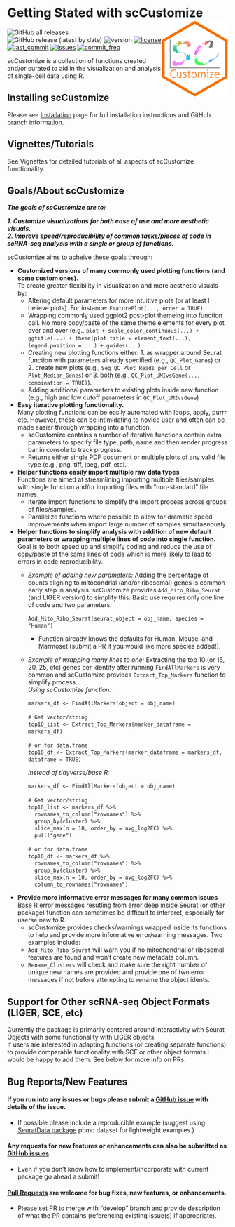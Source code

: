 
<style>
p.caption {
  font-size: 0.8em;
}
</style>

# Getting Stated with scCustomize <img src="data/scCustomize_Logo.svg" align="right" width="150"/>

![GitHub all
releases](https://img.shields.io/github/downloads/samuel-marsh/scCustomize/total?style=flat-square)
![GitHub release (latest by
date)](https://img.shields.io/github/v/release/samuel-marsh/scCustomize?style=flat-square)
![version](https://img.shields.io/badge/version-v0.5.0-success?style=flat-square)
[![license](https://img.shields.io/github/license/samuel-marsh/scCustomize?style=flat-square)](https://github.com/samuel-marsh/scCustomize/blob/master/LICENSE)
[![last_commit](https://img.shields.io/github/last-commit/samuel-marsh/scCustomize?style=flat-square)](https://github.com/samuel-marsh/scCustomize/commits)
[![issues](https://img.shields.io/github/issues/samuel-marsh/scCustomize?style=flat-square)](https://github.com/samuel-marsh/scCustomize/issues)
[![commit_freq](https://img.shields.io/github/commit-activity/m/samuel-marsh/scCustomize?style=flat-square)](https://github.com/samuel-marsh/scCustomize/commits)

scCustomize is a collection of functions created and/or curated to aid
in the visualization and analysis of single-cell data using R.

## Installing scCustomize

Please see [Installation](LINK) page for full installation instructions
and GitHub branch information.

## Vignettes/Tutorials

See Vignettes for detailed tutorials of all aspects of scCustomize
functionality.

## Goals/About scCustomize

***The goals of scCustomize are to:***

***1. Customize visualizations for both ease of use and more aesthetic
visuals.***  
***2. Improve speed/reproducibility of common tasks/pieces of code in
scRNA-seq analysis with a single or group of functions.***

scCustomize aims to acheive these goals through:

-   **Customized versions of many commonly used plotting functions (and
    some custom ones).**  
    To create greater flexibility in visualization and more aesthetic
    visuals by:
    -   Altering default parameters for more intuitive plots (or at
        least I believe plots). For instance:
        `FeaturePlot(..., order = TRUE)`.  
    -   Wrapping commonly used ggplot2 post-plot themeing into function
        call. No more copy/paste of the same theme elements for every
        plot over and over (e.g.,
        `plot + scale_color_continuous(...) + ggtitle(...) + theme(plot.title = element_text(...), legend.position = ...) + guides(...)`  
    -   Creating new plotting functions either: 1. as wrapper around
        Seurat function with parameters already specified (e.g.,
        `QC_Plot_Genes`) or 2. create new plots (e.g.,
        `Seq_QC_Plot_Reads_per_Cell` or `Plot_Median_Genes`) or 3. both
        (e.g., `QC_Plot_UMIvsGene(..., combination = TRUE)`).  
    -   Adding additional parameters to existing plots inside new
        function (e.g., high and low cutoff parameters in
        `QC_Plot_UMIvsGene`)
-   **Easy iterative plotting functionality.**  
    Many plotting functions can be easily automated with loops, apply,
    purrr etc. However, these can be intimidating to novice user and
    often can be made easier through wrapping into a function.
    -   scCustomize contains a number of iterative functions contain
        extra parameters to specify file type, path, name and then
        render progress bar in console to track progress.
    -   Returns either single PDF document or multiple plots of any
        valid file type (e.g., png, tiff, jpeg, pdf, etc).
-   **Helper functions easily import multiple raw data types**  
    Functions are aimed at streamlining importing multiple files/samples
    with single function and/or importing files with “non-standard” file
    names.
    -   Iterate import functions to simplify the import process across
        groups of files/samples.
    -   Parallelize functions where possible to allow for dramatic speed
        improvements when import large number of samples simultaenously.
-   **Helper functions to simplify analysis with addition of new default
    parameters or wrapping multiple lines of code into single
    function.**  
    Goal is to both speed up and simplify coding and reduce the use of
    copy/paste of the same lines of code which is more likely to lead to
    errors in code reproducibility.
    -   *Example of adding new parameters:* Adding the percentage of
        counts aligning to mitocondrial (and/or ribosomal) genes is
        common early step in analysis. scCustomize provides
        `Add_Mito_Ribo_Seurat` (and LIGER version) to simplify this.
        Basic use requires only one line of code and two parameters.

            Add_Mito_Ribo_Seurat(seurat_object = obj_name, species = "Human") 

        -   Function already knows the defaults for Human, Mouse, and
            Marmoset (submit a PR if you would like more species
            added!).  

    -   *Example of wrapping many lines to one:* Extracting the top 10
        (or 15, 20, 25, etc) genes per identity after running
        `FindAllMarkers` is very common and scCustomize provides
        `Extract_Top_Markers` function to simplify process.  
        *Using scCustomize function:*

            markers_df <- FindAllMarkers(object = obj_name)

            # Get vector/string
            top10_list <- Extract_Top_Markers(marker_dataframe = markers_df)

            # or for data.frame
            top10_df <- Extract_Top_Markers(marker_dataframe = markers_df, dataframe = TRUE)

        *Instead of tidyverse/base R:*

            markers_df <- FindAllMarkers(object = obj_name)

            # Get vector/string
            top10_list <- markers_df %>%
              rownames_to_column("rownames") %>%
              group_by(cluster) %>%
              slice_max(n = 10, order_by = avg_log2FC) %>%
              pull("gene")

            # or for data.frame
            top10_df <- markers_df %>%
              rownames_to_column("rownames") %>%
              group_by(cluster) %>%
              slice_max(n = 10, order_by = avg_log2FC) %>%
              column_to_rownames("rownames")
-   **Provide more informative error messages for many common issues**  
    Base R error messages resutling from error deep inside Seurat (or
    other package) function can sometimes be difficult to interpret,
    especially for userse new to R.
    -   scCustomize provides checks/warnings wrapped inside its
        functions to help and provide more informative error/warning
        messages. Two examples include:  
    -   `Add_Mito_Ribo_Seurat` will warn you if no mitochondrial or
        ribosomal features are found and won’t create new metadata
        column.  
    -   `Rename_Clusters` will check and make sure the right number of
        unique new names are provided and provide one of two error
        messages if not before attempting to rename the object idents.

## Support for Other scRNA-seq Object Formats (LIGER, SCE, etc)

Currently the package is primarily centered around interactivity with
Seurat Objects with some functionality with LIGER objects.  
If users are interested in adapting functions (or creating separate
functions) to provide comparable functionality with SCE or other object
formats I would be happy to add them. See below for more info on PRs.

## Bug Reports/New Features

#### If you run into any issues or bugs please submit a [GitHub issue](https://github.com/samuel-marsh/scCustomize/issues) with details of the issue.

-   If possible please include a reproducible example (suggest using
    [SeuratData package](https://github.com/satijalab/seurat-data) pbmc
    dataset for lightweight examples.)

#### Any requests for new features or enhancements can also be submitted as [GitHub issues](https://github.com/samuel-marsh/scCustomize/issues).

-   Even if you don’t know how to implement/incorporate with current
    package go ahead a submit!

#### [Pull Requests](https://github.com/samuel-marsh/scCustomize/pulls) are welcome for bug fixes, new features, or enhancements.

-   Please set PR to merge with “develop” branch and provide description
    of what the PR contains (referencing existing issue(s) if
    appropriate).
